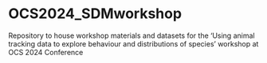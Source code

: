# OCS2024_SDMworkshop
Repository to house workshop materials and datasets for the ‘Using animal tracking data to explore behaviour and distributions of species’ workshop at OCS 2024 Conference

